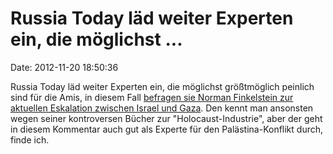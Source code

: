 Russia Today läd weiter Experten ein, die möglichst \...
========================================================

Date: 2012-11-20 18:50:36

Russia Today läd weiter Experten ein, die möglichst größtmöglich
peinlich sind für die Amis, in diesem Fall [befragen sie Norman
Finkelstein zur aktuellen Eskalation zwischen Israel und
Gaza](http://www.youtube.com/watch?v=bpsS3rC4mpo). Den kennt man
ansonsten wegen seiner kontroversen Bücher zur \"Holocaust-Industrie\",
aber der geht in diesem Kommentar auch gut als Experte für den
Palästina-Konflikt durch, finde ich.
